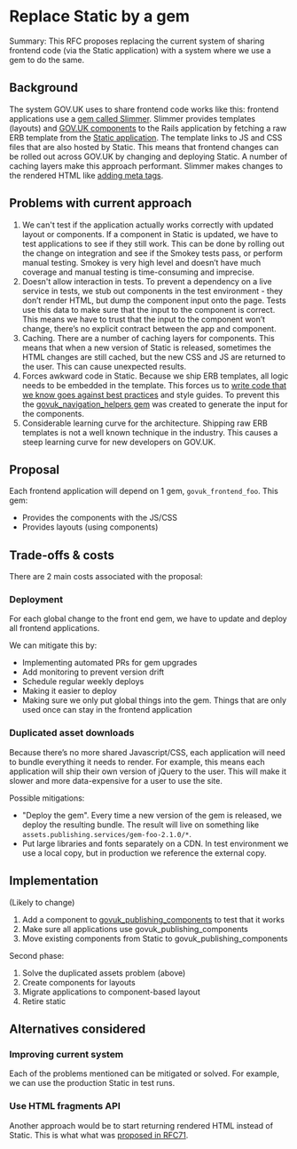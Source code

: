 # Replace Static by a gem

Summary: This RFC proposes replacing the current system of sharing frontend code (via the Static application) with a system where we use a gem to do the same.

## Background

The system GOV.UK uses to share frontend code works like this: frontend applications use a [gem called Slimmer](https://github.com/alphagov/slimmer). Slimmer provides templates (layouts) and [GOV.UK components][cmps] to the Rails application by fetching a raw ERB template from the [Static application](https://github.com/alphagov/static). The template links to JS and CSS files that are also hosted by Static. This means that frontend changes can be rolled out across GOV.UK by changing and deploying Static. A number of caching layers make this approach performant. Slimmer makes changes to the rendered HTML like [adding meta tags][tags].

[cmps]: https://github.com/alphagov/static/blob/master/doc/static-components.md

## Problems with current approach

1. We can't test if the application actually works correctly with updated layout or components. If a component in Static is updated, we have to test applications to see if they still work. This can be done by rolling out the change on integration and see if the Smokey tests pass, or perform manual testing. Smokey is very high level and doesn’t have much coverage and manual testing is time-consuming and imprecise.
2. Doesn't allow interaction in tests. To prevent a dependency on a live service in tests, we stub out components in the test environment - they don’t render HTML, but dump the component input onto the page. Tests use this data to make sure that the input to the component is correct. This means we have to trust that the input to the component won’t change, there’s no explicit contract between the app and component.
3. Caching. There are a number of caching layers for components. This means that when a new version of Static is released, sometimes the HTML changes are still cached, but the new CSS and JS are returned to the user. This can cause unexpected results.
4. Forces awkward code in Static. Because we ship ERB templates, all logic needs to be embedded in the template. This forces us to [write code that we know goes against best practices][analytics-code] and style guides. To prevent this the [govuk_navigation_helpers gem](https://github.com/alphagov/govuk_navigation_helpers) was created to generate the input for the components.
5. Considerable learning curve for the architecture. Shipping raw ERB templates is not a well known technique in the industry. This causes a steep learning curve for new developers on GOV.UK.

[analytics-code]: https://github.com/alphagov/static/blob/master/app/views/govuk_component/analytics_meta_tags.raw.html.erb

## Proposal

Each frontend application will depend on 1 gem, `govuk_frontend_foo`. This gem:

- Provides the components with the JS/CSS
- Provides layouts (using components)

## Trade-offs & costs

There are 2 main costs associated with the proposal:

### Deployment

For each global change to the front end gem, we have to update and deploy all frontend applications.

We can mitigate this by:

- Implementing automated PRs for gem upgrades
- Add monitoring to prevent version drift
- Schedule regular weekly deploys
- Making it easier to deploy
- Making sure we only put global things into the gem. Things that are only used once can stay in the frontend application

### Duplicated asset downloads

Because there’s no more shared Javascript/CSS, each application will need to bundle everything it needs to render. For example, this means each application will ship their own version of jQuery to the user. This will make it slower and more data-expensive for a user to use the site.

Possible mitigations:

- "Deploy the gem". Every time a new version of the gem is released, we deploy the resulting bundle. The result will live on something like `assets.publishing.services/gem-foo-2.1.0/*`.
- Put large libraries and fonts separately on a CDN. In test environment we use a local copy, but in production we reference the external copy.

## Implementation

(Likely to change)

1. Add a component to [govuk_publishing_components][] to test that it works
1. Make sure all applications use govuk_publishing_components
1. Move existing components from Static to govuk_publishing_components

Second phase:

1. Solve the duplicated assets problem (above)
1. Create components for layouts
1. Migrate applications to component-based layout
1. Retire static

[govuk_publishing_components]: https://github.com/alphagov/govuk_publishing_components

## Alternatives considered

### Improving current system

Each of the problems mentioned can be mitigated or solved. For example, we can use the production Static in test runs.

### Use HTML fragments API

Another approach would be to start returning rendered HTML instead of Static. This is what what was [proposed in RFC71][rfc71].

[rfc71]: https://github.com/alphagov/govuk-rfcs/pull/71
[tags]: https://github.com/alphagov/slimmer/blob/master/lib/slimmer/processors/metadata_inserter.rb
